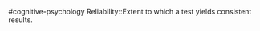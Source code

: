 #cognitive-psychology 
Reliability::Extent to which a test yields consistent results.
<!--SR:!2024-04-15,6,250-->